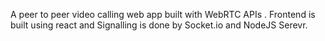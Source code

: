  A peer to peer video calling web app built with WebRTC APIs . 
 Frontend  is built using react and Signalling is done by Socket.io and NodeJS Serevr.
